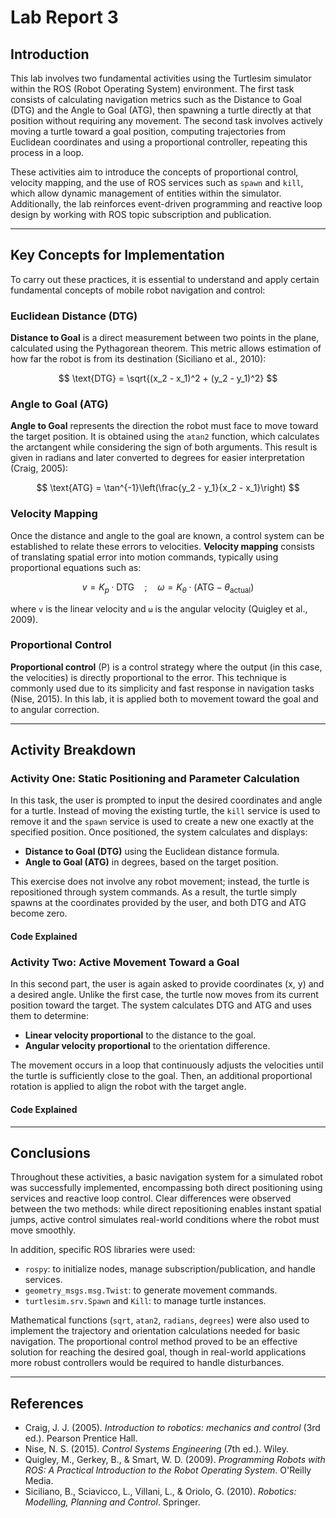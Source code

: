 # Lab Report 3

## Introduction

This lab involves two fundamental activities using the Turtlesim simulator within the ROS (Robot Operating System) environment. The first task consists of calculating navigation metrics such as the Distance to Goal (DTG) and the Angle to Goal (ATG), then spawning a turtle directly at that position without requiring any movement. The second task involves actively moving a turtle toward a goal position, computing trajectories from Euclidean coordinates and using a proportional controller, repeating this process in a loop.

These activities aim to introduce the concepts of proportional control, velocity mapping, and the use of ROS services such as `spawn` and `kill`, which allow dynamic management of entities within the simulator. Additionally, the lab reinforces event-driven programming and reactive loop design by working with ROS topic subscription and publication.

---

## Key Concepts for Implementation

To carry out these practices, it is essential to understand and apply certain fundamental concepts of mobile robot navigation and control:

### Euclidean Distance (DTG)

**Distance to Goal** is a direct measurement between two points in the plane, calculated using the Pythagorean theorem. This metric allows estimation of how far the robot is from its destination (Siciliano et al., 2010):

$$
\text{DTG} = \sqrt{(x_2 - x_1)^2 + (y_2 - y_1)^2}
$$

### Angle to Goal (ATG)

**Angle to Goal** represents the direction the robot must face to move toward the target position. It is obtained using the `atan2` function, which calculates the arctangent while considering the sign of both arguments. This result is given in radians and later converted to degrees for easier interpretation (Craig, 2005):

$$
\text{ATG} = \tan^{-1}\left(\frac{y_2 - y_1}{x_2 - x_1}\right)
$$

### Velocity Mapping

Once the distance and angle to the goal are known, a control system can be established to relate these errors to velocities. **Velocity mapping** consists of translating spatial error into motion commands, typically using proportional equations such as:

$$
v = K_p \cdot \text{DTG} \quad ; \quad \omega = K_\theta \cdot (\text{ATG} - \theta_{\text{actual}})
$$

where `v` is the linear velocity and `ω` is the angular velocity (Quigley et al., 2009).

### Proportional Control

**Proportional control** (P) is a control strategy where the output (in this case, the velocities) is directly proportional to the error. This technique is commonly used due to its simplicity and fast response in navigation tasks (Nise, 2015). In this lab, it is applied both to movement toward the goal and to angular correction.

---

## Activity Breakdown

### Activity One: Static Positioning and Parameter Calculation

In this task, the user is prompted to input the desired coordinates and angle for a turtle. Instead of moving the existing turtle, the `kill` service is used to remove it and the `spawn` service is used to create a new one exactly at the specified position. Once positioned, the system calculates and displays:

- **Distance to Goal (DTG)** using the Euclidean distance formula.
- **Angle to Goal (ATG)** in degrees, based on the target position.

This exercise does not involve any robot movement; instead, the turtle is repositioned through system commands. As a result, the turtle simply spawns at the coordinates provided by the user, and both DTG and ATG become zero.

#### Code Explained

### Activity Two: Active Movement Toward a Goal

In this second part, the user is again asked to provide coordinates (x, y) and a desired angle. Unlike the first case, the turtle now moves from its current position toward the target. The system calculates DTG and ATG and uses them to determine:

- **Linear velocity proportional** to the distance to the goal.
- **Angular velocity proportional** to the orientation difference.

The movement occurs in a loop that continuously adjusts the velocities until the turtle is sufficiently close to the goal. Then, an additional proportional rotation is applied to align the robot with the target angle.

#### Code Explained

---

## Conclusions

Throughout these activities, a basic navigation system for a simulated robot was successfully implemented, encompassing both direct positioning using services and reactive loop control. Clear differences were observed between the two methods: while direct repositioning enables instant spatial jumps, active control simulates real-world conditions where the robot must move smoothly.

In addition, specific ROS libraries were used:

- `rospy`: to initialize nodes, manage subscription/publication, and handle services.
- `geometry_msgs.msg.Twist`: to generate movement commands.
- `turtlesim.srv.Spawn` and `Kill`: to manage turtle instances.

Mathematical functions (`sqrt`, `atan2`, `radians`, `degrees`) were also used to implement the trajectory and orientation calculations needed for basic navigation. The proportional control method proved to be an effective solution for reaching the desired goal, though in real-world applications more robust controllers would be required to handle disturbances.

---

## References

- Craig, J. J. (2005). *Introduction to robotics: mechanics and control* (3rd ed.). Pearson Prentice Hall.  
- Nise, N. S. (2015). *Control Systems Engineering* (7th ed.). Wiley.  
- Quigley, M., Gerkey, B., & Smart, W. D. (2009). *Programming Robots with ROS: A Practical Introduction to the Robot Operating System*. O'Reilly Media.  
- Siciliano, B., Sciavicco, L., Villani, L., & Oriolo, G. (2010). *Robotics: Modelling, Planning and Control*. Springer.
